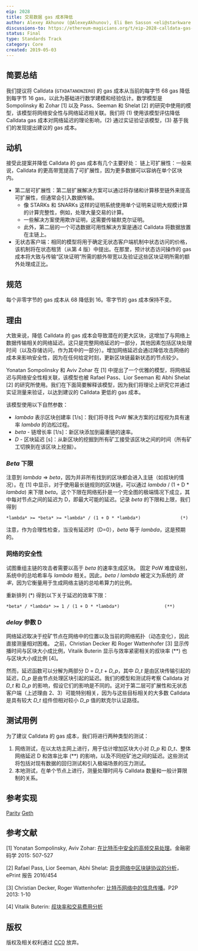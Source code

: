 ```yaml
---
eip: 2028
title: 交易数据 gas 成本降低
author: Alexey Akhunov (@AlexeyAkhunov), Eli Ben Sasson <eli@starkware.co>, Tom Brand <tom@starkware.co>, Louis Guthmann <louis@starkware.co>, Avihu Levy <avihu@starkware.co>
discussions-to: https://ethereum-magicians.org/t/eip-2028-calldata-gas-cost-reduction/3280
status: Final
type: Standards Track
category: Core
created: 2019-05-03
---
```


## 简要总结
我们提议将 Calldata (`GTXDATANONZERO`) 的 gas 成本从当前的每字节 68 gas 降低到每字节 16 gas，以此为基础进行数学建模和经验估计。数学模型是 Sompolinsky 和 Zohar [1] 以及 Pass、Seeman 和 Shelat [2] 的研究中使用的模型，该模型将网络安全性与网络延迟相关联。我们将 (1) 使用该模型评估降低 Calldata gas 成本对网络延迟的理论影响，(2) 通过实证验证该模型，(3) 基于我们的发现提出建议的 gas 成本。

## 动机
接受此提案并降低 Calldata 的 gas 成本有几个主要好处：
链上可扩展性：一般来说，Calldata 的更高带宽提高了可扩展性，因为更多数据可以容纳在单个区块内。
* 第二层可扩展性：第二层扩展解决方案可以通过将存储和计算移至链外来提高可扩展性，但通常会引入数据传输。
	- 像 STARKs 和 SNARKs 这样的证明系统使用单个证明来证明大规模计算的计算完整性，例如，处理大量交易的计算。
	- 一些解决方案使用欺诈证明，这需要传输默克尔证明。
	- 此外，第二层的一个可选数据可用性解决方案是通过 Calldata 将数据放置在主链上。
* 无状态客户端：相同的模型将用于确定无状态客户端机制中状态访问的价格，该机制将在状态租赁（从第 4 版）中提出。在那里，预计状态访问操作的 gas 成本将大致与传输“区块证明”所需的额外带宽以及验证这些区块证明所需的额外处理成正比。

## 规范
每个非零字节的 gas 成本从 68 降低到 16。零字节的 gas 成本保持不变。

## 理由
大致来说，降低 Calldata 的 gas 成本会导致潜在的更大区块，这增加了与网络上数据传输相关的网络延迟。这只是完整网络延迟的一部分，其他因素包括区块处理时间（以及存储访问，作为其中的一部分）。增加网络延迟会通过降低攻击网络的成本来影响安全性，因为在任何给定时刻，更新区块链最新状态的节点较少。

Yonatan Sompolinsky 和 Aviv Zohar 在 [1] 中提出了一个优雅的模型，将网络延迟与网络安全性相关联，该模型也被 Rafael Pass、Lior Seeman 和 Abhi Shelat [2] 的研究所使用。我们在下面简要解释该模型，因为我们将理论上研究它并通过实证测量来验证，以达到建议的 Calldata 更低的 gas 成本。

该模型使用以下自然参数：
* *lambda* 表示区块创建率 [1/s]：我们将寻找 PoW 解决方案的过程视为具有速率 *lambda* 的泊松过程。
* *beta* - 链增长率 [1/s]：新区块添加到最重链的速率。
* *D* - 区块延迟 [s]：从新区块的挖掘到所有矿工接受该区块之间的时间（所有矿工切换到在该区块上挖掘）。

### *Beta* 下限
注意到 *lambda* => *beta*，因为并非所有找到的区块都会进入主链（如叔块的情况）。在 [1] 中显示，对于使用最长链规则的区块链，可以通过 *lambda* / (1 + D * *lambda*) 来下限 *beta*。这个下限在网络拓扑是一个完全图的极端情况下成立，其中每对节点之间的延迟为 D，即最大可能的延迟。记录 *beta* 的下限和上限，我们得到

	*lambda* >= *beta* >= *lambda* / (1 + D * *lambda*)               (*)

注意，作为合理性检查，当没有延迟时（D=0），*beta* 等于 *lambda*，这是预期的。

### 网络的安全性
试图重组主链的攻击者需要以高于 *beta* 的速率生成区块。
固定 PoW 难度级别，系统中的总哈希率与 *lambda* 相关。因此，*beta* / *lambda* 被定义为系统的 *效率*，因为它衡量用于生成网络主链的总哈希算力的比例。

重新排列 (*) 得到以下关于延迟的效率下限：

	*beta* / *lambda* >= 1 / (1 + D * *lambda*)                 (**)

### *delay* 参数 D
网络延迟取决于挖矿节点在网络中的位置以及当前的网络拓扑（动态变化），因此直接测量相对困难。
之前，Christian Decker 和 Roger Wattenhofer [3] 显示传播时间与区块大小成比例，Vitalik Buterin 显示与效率紧密相关的叔块率 (**) 也与区块大小成比例 [4]。

然而，延迟函数可以分解为两部分 D = *D_t* + *D_p*，其中 *D_t* 是由区块传输引起的延迟，*D_p* 是由节点处理区块引起的延迟。我们的模型和测试将考察 Calldata 对 *D_t* 和 *D_p* 的影响，假设它们的影响是不同的。这对于第二层可扩展性和无状态客户端（上述理由 2、3）可能特别相关，因为与这些目标相关的大多数 Calldata 是具有较大 *D_t* 组件但相对较小 *D_p* 值的默克尔认证路径。

## 测试用例
为了建议 Calldata 的 gas 成本，我们将进行两种类型的测试：
1. 网络测试，在以太坊主网上进行，用于估计增加区块大小对 *D_p* 和 *D_t*、整体网络延迟 D 和效率比率 (**) 的影响，以及不同挖矿池之间的延迟。这些测试将包括对现有数据的回归测试和引入极端场景的压力测试。
2. 本地测试，在单个节点上进行，测量处理时间与 Calldata 数量和一般计算限制的关系。

## 参考实现
[Parity](https://github.com/liorgold2/parity-ethereum/pull/1)
[Geth](https://github.com/liorgold2/go-ethereum/pull/1)

## 参考文献
[1] Yonatan Sompolinsky, Aviv Zohar: [在比特币中安全的高频交易处理](https://eprint.iacr.org/2013/881.pdf)。金融密码学 2015: 507-527

[2] Rafael Pass, Lior Seeman, Abhi Shelat: [异步网络中区块链协议的分析](https://eprint.iacr.org/2016/454.pdf)，ePrint 报告 2016/454

[3] Christian Decker, Roger Wattenhofer: [比特币网络中的信息传播](https://www.gsd.inesc-id.pt/~ler/docencia/rcs1314/papers/P2P2013_041.pdf)。P2P 2013: 1-10

[4] Vitalik Buterin: [叔块率和交易费用分析](https://blog.ethereum.org/2016/10/31/uncle-rate-transaction-fee-analysis/)

## 版权
版权及相关权利通过 [CC0](../LICENSE.md) 放弃。